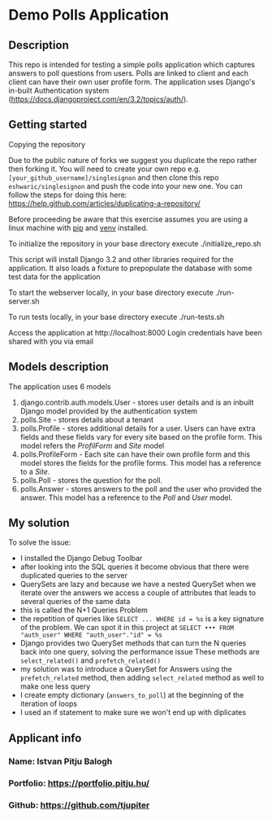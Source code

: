 # Demo Polls Application

## Description
This repo is intended for testing a simple polls application which captures answers to poll questions from users. Polls are linked to client and each client can have their own user profile form. The application uses Django's in-built Authentication system (https://docs.djangoproject.com/en/3.2/topics/auth/).

## Getting started

Copying the repository

Due to the public nature of forks we suggest you duplicate the repo rather then forking it.
You will need to create your own repo e.g. `[your_github_username]/singlesignon` and then clone
this repo `eshwaric/singlesignon` and push the code into your new one. You can follow the steps for doing this here: https://help.github.com/articles/duplicating-a-repository/

Before proceeding be aware that this exercise assumes you are using a linux machine with [pip](https://pip.pypa.io/en/stable) and [venv](https://docs.python.org/3/library/venv.html) installed.

To initialize the repository in your base directory execute ./initialize_repo.sh

This script will install Django 3.2 and other libraries required for the application. It also loads a fixture to prepopulate the database with some test data for the application

To start the webserver locally, in your base directory execute ./run-server.sh

To run tests locally, in your base directory execute ./run-tests.sh

Access the application at http://localhost:8000
Login credentials have been shared with you via email


## Models description
The application uses 6 models
1. django.contrib.auth.models.User - stores user details and is an inbuilt Django model provided by the authentication system
2. polls.Site - stores details about a tenant
3. polls.Profile - stores additional details for a user. Users can have extra fields and these fields vary for every site based on the profile form. This model refers the _ProfilForm_ and _Site_ model
4. polls.ProfileForm - Each site can have their own profile form and this model stores the fields for the profile forms. This model has a reference to a _Site_.
5. polls.Poll - stores the question for the poll.
6. polls.Answer - stores answers to the poll and the user who provided the answer. This model has a reference to the _Poll_ and _User_ model.

## My solution

To solve the issue:
- I installed the Django Debug Toolbar 
- after looking into the SQL queries it become obvious 
that there were duplicated queries to the server
- QuerySets are lazy and because we have a nested QuerySet 
when we iterate over the answers we access a couple of attributes 
that leads to several queries of the same data
- this is called the N+1 Queries Problem 
- the repetition of queries like `SELECT ... WHERE id = %s` 
is a key signature of the problem. We can spot it in this project at 
`SELECT ••• FROM "auth_user" WHERE "auth_user"."id" = %s` 
- Django provides two QuerySet methods that can turn the N queries 
back into one query, solving the performance issue
These methods are `select_related()` and `prefetch_related()`
- my solution was to introduce a QuerySet for Answers using 
the `prefetch_related` method, then adding `select_related` method as well 
to make one less query 
- I create empty dictionary (`answers_to_poll`) at the
beginning of the iteration of loops
- I used an if statement to make sure we won't end up with diplicates

## Applicant info
### Name: Istvan Pitju Balogh
### Portfolio: https://portfolio.pitju.hu/
### Github: https://github.com/tjupiter

